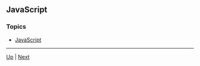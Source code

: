 ## JavaScript

### Topics
*  [JavaScript](javascript/README.md) 

<hr>

[Up](../index.md) | [Next](fundamentals/README.md)
